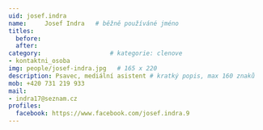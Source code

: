 ```yaml
---
uid: josef.indra
name:     Josef Indra  	# běžně používáné jméno
titles:
  before: 
  after:
category:                   # kategorie: clenove
- kontaktni_osoba
img: people/josef-indra.jpg   # 165 x 220
description: Psavec, mediální asistent # kratký popis, max 160 znaků
mob: +420 731 219 933
mail:
- indra17@seznam.cz
profiles:
  facebook: https://www.facebook.com/josef.indra.9
---
```

